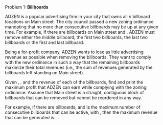 Problem 1: **Billboards**

ADZEN is a popular advertising firm in your city that owns all $`n`$ billboard locations on Main street. The city council passed a new zoning ordinance mandating that no more than consecutive billboards may be up at any given time. For example, if there are  billboards on Main street and , ADZEN must remove either the middle billboard, the first two billboards, the last two billboards or the first and last billboard.

Being a for-profit company, ADZEN wants to lose as little advertising revenue as possible when removing the billboards. They want to comply with the new ordinance in such a way that the remaining billboards maximize their total revenues (i.e., the sum of revenues generated by the billboards left standing on Main street).

Given , , and the revenue of each of the  billboards, find and print the maximum profit that ADZEN can earn while complying with the zoning ordinance. Assume that Main street is a straight, contiguous block of  billboards that can be removed but cannot be reordered in any way.

For example, if there are  billboards, and  is the maximum number of consecutive billboards that can be active, with , then the maximum revenue that can be generated is : .
